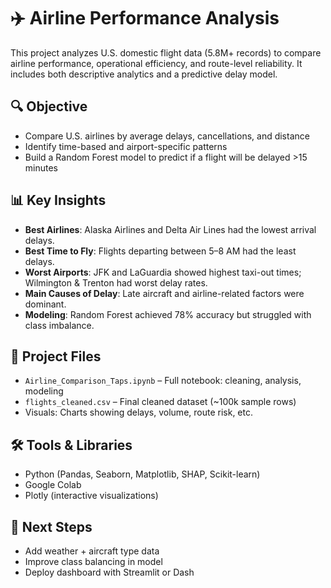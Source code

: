 # ✈️ Airline Performance Analysis

This project analyzes U.S. domestic flight data (5.8M+ records) to compare airline performance, operational efficiency, and route-level reliability. It includes both descriptive analytics and a predictive delay model.

## 🔍 Objective

- Compare U.S. airlines by average delays, cancellations, and distance
- Identify time-based and airport-specific patterns
- Build a Random Forest model to predict if a flight will be delayed >15 minutes

## 📊 Key Insights

- **Best Airlines**: Alaska Airlines and Delta Air Lines had the lowest arrival delays.
- **Best Time to Fly**: Flights departing between 5–8 AM had the least delays.
- **Worst Airports**: JFK and LaGuardia showed highest taxi-out times; Wilmington & Trenton had worst delay rates.
- **Main Causes of Delay**: Late aircraft and airline-related factors were dominant.
- **Modeling**: Random Forest achieved 78% accuracy but struggled with class imbalance.

## 📁 Project Files

- `Airline_Comparison_Taps.ipynb` – Full notebook: cleaning, analysis, modeling
- `flights_cleaned.csv` – Final cleaned dataset (~100k sample rows)
- Visuals: Charts showing delays, volume, route risk, etc.

## 🛠 Tools & Libraries

- Python (Pandas, Seaborn, Matplotlib, SHAP, Scikit-learn)
- Google Colab
- Plotly (interactive visualizations)

## 📌 Next Steps

- Add weather + aircraft type data
- Improve class balancing in model
- Deploy dashboard with Streamlit or Dash
 
